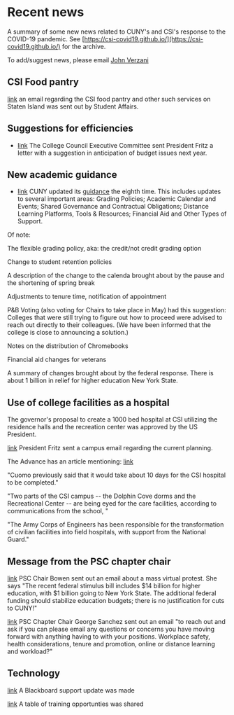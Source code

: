 # Recent news

A summary of some new news related to CUNY's and CSI's response to the COVID-19 pandemic. See [https://csi-covid19.github.io/](https://csi-covid19.github.io/) for the archive.

To add/suggest news, please email [John Verzani](mailto:jverzani@gmail.com)

## CSI Food pantry

[link](/College/3-30-CSI-food-pantry) an email regarding the CSI food pantry and other such services on Staten Island was sent out by Student Affairs.

## Suggestions for efficiencies

* [link](/CCFS/3-30-letter-to-president) The College Council Executive Committee sent  President Fritz a letter with a suggestion in anticipation of budget  issues  next year.

## New academic guidance

* [link](/CUNY/3-28-guidance-8) CUNY updated its [guidance](https://www.cuny.edu/coronavirus/guidance-on-academic-continuity-to-campuses/) the eighth time. This includes updates to several important areas: Grading Policies; Academic Calendar and Events; Shared Governance and Contractual Obligations; Distance Learning Platforms, Tools & Resources; Financial Aid and Other Types of Support.

Of note:

The flexible grading policy, aka: the credit/not credit  grading option

Change to student retention policies

A description of the change to the calenda brought about by the pause and the shortening of spring break

Adjustments to tenure time, notification of appointment

P&B Voting (also voting for Chairs to take place in May) had this suggestion: Colleges that were still trying to figure out how to proceed were advised to reach out directly to their colleagues. (We have been informed that the college is close to announcing a solution.)

Notes on  the distribution of Chromebooks

Financial  aid changes for veterans

A summary of changes brought about  by the federal response. There is about 1 billion in relief for higher education New York State.



## Use  of college facilities as a hospital

The governor's proposal  to create a 1000 bed hospital at CSI utilizing the residence halls and the recreation center was approved by the US President.


[link](/College/3-30-president-announcement) President  Fritz  sent a campus email  regarding the current planning.

The Advance has an article mentioning:
[link](https://www.silive.com/coronavirus/2020/03/cuomo-csi-field-hospital-approved-260-beds-at-south-beach-psych-for-coronavirus-fight.html)

"Cuomo previously said that it would take about 10 days for the CSI hospital to be completed."

"Two parts of the CSI campus -- the Dolphin Cove dorms and the Recreational Center -- are being eyed for the care facilities, according to communications from the school, "

"The Army Corps of Engineers has been responsible for the transformation of civilian facilities into field hospitals, with support from the National Guard."


## Message from the PSC chapter chair

[link](/PSC/3-30-letter) PSC Chair Bowen sent out an email about a mass virtual protest. She says "The recent federal stimulus bill includes $14 billion for higher education, with $1 billion going to New York State. The additional federal funding should stabilize education budgets; there is no justification for cuts to CUNY!"

[link](/PSC/3-30-chapter-chair) PSC Chapter Chair George Sanchez sent out an  email "to reach out and ask if you can please email any questions or concerns you have moving forward with anything having to with your positions.  Workplace safety, health considerations, tenure and promotion,  online or distance learning and workload?"

## Technology


[link](/Technology/3-30-blackboard) A Blackboard support update was made

[link](/Technology/3-30-training) A table of training opportunties was shared
